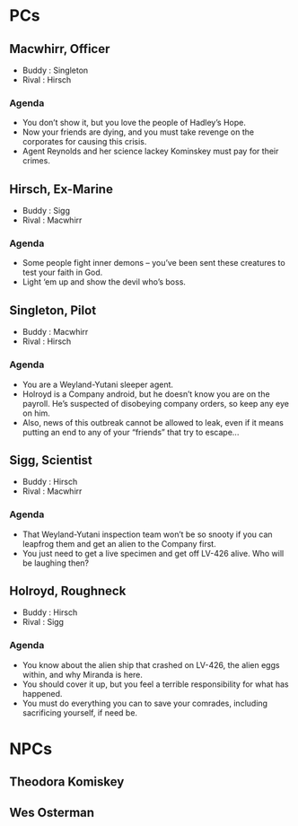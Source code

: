 # PCs

##  Macwhirr, Officer
- Buddy : Singleton
- Rival : Hirsch

### Agenda 
- You don’t show it, but you love the people of Hadley’s Hope. 
- Now your friends are dying, and you must take revenge on the corporates for causing this crisis. 
- Agent Reynolds and her science lackey Kominskey must pay for their crimes.

## Hirsch, Ex-Marine
- Buddy : Sigg
- Rival : Macwhirr

### Agenda 
- Some people fight inner demons – you’ve been sent these creatures to test your faith in God.
- Light ‘em up and show the devil who’s boss.

## Singleton, Pilot
- Buddy : Macwhirr
- Rival : Hirsch

### Agenda 
- You are a Weyland-Yutani sleeper agent. 
- Holroyd is a Company android, but he doesn’t know you are on the payroll. He’s suspected of disobeying company orders, so keep any eye on him.
- Also, news of this outbreak cannot be allowed to leak, even if it means putting an end to any of your “friends” that try to escape...

## Sigg, Scientist
- Buddy : Hirsch
- Rival : Macwhirr

### Agenda 
- That Weyland-Yutani inspection team won’t be so snooty if you can leapfrog them and get an alien to the Company first. 
- You just need to get a live specimen and get off LV-426 alive. Who will be laughing then?

## Holroyd, Roughneck
- Buddy : Hirsch
- Rival : Sigg

### Agenda 
- You know about the alien ship that crashed on LV-426, the alien eggs within, and why Miranda is here. 
- You should cover it up, but you feel a terrible responsibility for what has happened. 
- You must do everything you can to save your comrades, including sacrificing yourself, if need be.

# NPCs

## Theodora Komiskey

## Wes Osterman